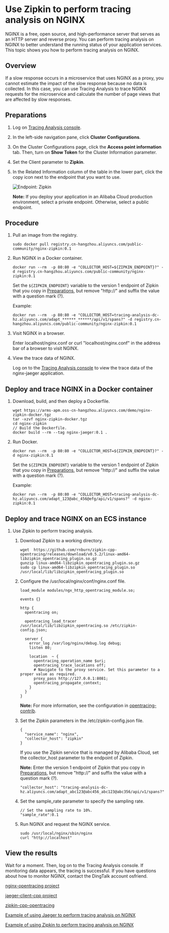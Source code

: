 # Use Zipkin to perform tracing analysis on NGINX

NGINX is a free, open source, and high-performance server that serves as an HTTP server and reverse proxy. You can perform tracing analysis on NGINX to better understand the running status of your application services. This topic shows you how to perform tracing analysis on NGINX.

## Overview

If a slow response occurs in a microservice that uses NGINX as a proxy, you cannot estimate the impact of the slow response because no data is collected. In this case, you can use Tracing Analysis to trace NGINX requests for the microservice and calculate the number of page views that are affected by slow responses.

## Preparations

1.  Log on [Tracing Analysis console](https://tracing-sg.console.aliyun.com/).

2.  In the left-side navigation pane, click **Cluster Configurations**.

3.  On the Cluster Configurations page, click the **Access point information** tab. Then, turn on **Show Token** for the Cluster Information parameter.

4.  Set the Client parameter to **Zipkin**.

5.  In the Related Information column of the table in the lower part, click the copy icon next to the endpoint that you want to use.

    ![Endpoint: Zipkin](https://static-aliyun-doc.oss-accelerate.aliyuncs.com/assets/img/en-US/8324484161/p188458.png)

    **Note:** If you deploy your application in an Alibaba Cloud production environment, select a private endpoint. Otherwise, select a public endpoint.


## Procedure

1.  Pull an image from the registry.

    ```
    sudo docker pull registry.cn-hangzhou.aliyuncs.com/public-community/nginx-zipkin:0.1
    ```

2.  Run NGINX in a Docker container.

    ```
    docker run --rm  -p 80:80 -e "COLLECTOR_HOST=${ZIPKIN_ENDPOINT}?" -d registry.cn-hangzhou.aliyuncs.com/public-community/nginx-zipkin:0.1
    ```

    Set the `${ZIPKIN_ENDPOINT}` variable to the version 1 endpoint of Zipkin that you copy in [Preparations](#section_hst_9gl_yew), but remove "http://" and suffix the value with a question mark \(?\).

    Example:

    ```
    docker run --rm  -p 80:80 -e "COLLECTOR_HOST=tracing-analysis-dc-hz.aliyuncs.com/adapt_******_******/api/v1/spans?" -d registry.cn-hangzhou.aliyuncs.com/public-community/nginx-zipkin:0.1
    ```

3.  Visit NGINX in a browser.

    Enter localhost/nginx.conf or curl "localhost/nginx.conf" in the address bar of a browser to visit NGINX.

4.  View the trace data of NGINX.

    Log on to the [Tracing Analysis console](https://tracing-sg.console.aliyun.com/) to view the trace data of the nginx-jaeger application.


## Deploy and trace NGINX in a Docker container

1.  Download, build, and then deploy a Dockerfile.

    ```
    wget https://arms-apm.oss-cn-hangzhou.aliyuncs.com/demo/nginx-zipkin-docker.tgz
    tar -xzvf nginx-zipkin-docker.tgz
    cd nginx-zipkin
    // Build the Dockerfile.
    docker build --rm --tag nginx-jaeger:0.1 .
    ```

2.  Run Docker.

    ```
    docker run --rm  -p 80:80 -e "COLLECTOR_HOST=${ZIPKIN_ENDPOINT}?" -d nginx-zipkin:0.1
    ```

    Set the `${ZIPKIN_ENDPOINT}` variable to the version 1 endpoint of Zipkin that you copy in [Preparations](#section_hst_9gl_yew), but remove "http://" and suffix the value with a question mark \(?\).

    Example:

    ```
    docker run --rm  -p 80:80 -e "COLLECTOR_HOST=tracing-analysis-dc-hz.aliyuncs.com/adapt_123@abc_456@efg/api/v1/spans?" -d nginx-zipkin:0.1
    ```


## Deploy and trace NGINX on an ECS instance

1.  Use Zipkin to perform tracing analysis.

    1.  Download Zipkin to a working directory.

        ```
        wget  https://github.com/rnburn/zipkin-cpp-opentracing/releases/download/v0.5.2/linux-amd64-libzipkin_opentracing_plugin.so.gz
        gunzip linux-amd64-libzipkin_opentracing_plugin.so.gz
        sudo cp linux-amd64-libzipkin_opentracing_plugin.so /usr/local/lib/libzipkin_opentracing_plugin.so 
        ```

    2.  Configure the /usr/local/nginx/conf/nginx.conf file.

        ```
        load_module modules/ngx_http_opentracing_module.so;
        
        events {}
        
        http {
          opentracing on;
        
          opentracing_load_tracer /usr/local/lib/libzipkin_opentracing.so /etc/zipkin-config.json;
          
          server {
            error_log /var/log/nginx/debug.log debug;
            listen 80;
        
            location  ~ {
              opentracing_operation_name $uri;
              opentracing_trace_locations off;
              # Navigate to the proxy service. Set this parameter to a proper value as required.
              proxy_pass http://127.0.0.1:8081;
              opentracing_propagate_context;
            }
          }
        }
        ```

        **Note:** For more information, see the configuration in [opentracing-contrib](https://github.com/opentracing-contrib/nginx-opentracing/blob/ea9994d7135be5ad2e3009d0f270e063b1fb3b21/doc/Reference.md).

    3.  Set the Zipkin parameters in the /etc/zipkin-config.json file.

        ```
        {
          "service_name": "nginx",
          "collector_host": "zipkin"
        }
        ```

        If you use the Zipkin service that is managed by Alibaba Cloud, set the collector\_host parameter to the endpoint of Zipkin.

        **Note:** Enter the version 1 endpoint of Zipkin that you copy in [Preparations](#section_hst_9gl_yew), but remove "http://" and suffix the value with a question mark \(?\).

        ```
        "collector_host": "tracing-analysis-dc-hz.aliyuncs.com/adapt_abc123@abc456_abc123@abc356/api/v1/spans?"
        ```

    4.  Set the sample\_rate parameter to specify the sampling rate.

        ```
        // Set the sampling rate to 10%.
        "sample_rate":0.1
        ```

    5.  Run NGINX and request the NGINX service.

        ```
        sudo /usr/local/nginx/sbin/nginx
        curl "http://localhost"
        ```


## View the results

Wait for a moment. Then, log on to the Tracing Analysis console. If monitoring data appears, the tracing is successful. If you have questions about how to monitor NGINX, contact the DingTalk account osfriend.

[nginx-opentracing project](https://github.com/opentracing-contrib/nginx-opentracing)

[jaeger-client-cpp project](https://github.com/jaegertracing/jaeger-client-cpp)

[zipkin-cpp-opentracing](https://github.com/rnburn/zipkin-cpp-opentracing)

[Example of using Jaeger to perform tracing analysis on NGINX](https://github.com/opentracing-contrib/nginx-opentracing/tree/master/example/trivial/jaeger)

[Example of using Zipkin to perform tracing analysis on NGINX](https://github.com/opentracing-contrib/nginx-opentracing/tree/master/example/trivial/zipkin)

